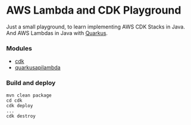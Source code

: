 # AWS Lambda and CDK Playground

Just a small playground, to learn implementing AWS CDK Stacks
in Java. And AWS Lambdas in Java with [Quarkus](https://quarkus.io).

### Modules

* [cdk](cdk/README.md)
* [quarkusapilambda](quarkusapilambda/README.md)

### Build and deploy

```shell
mvn clean package
cd cdk
cdk deploy
...
cdk destroy
```
